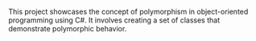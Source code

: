 This project showcases the concept of polymorphism in object-oriented programming using C#. It involves creating a set of classes that demonstrate polymorphic behavior.
